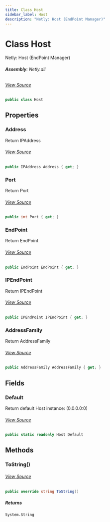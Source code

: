 ```yaml
---
title: Class Host
sidebar_label: Host
description: "Netly: Host (EndPoint Manager)"
---
```

# Class Host
Netly: Host (EndPoint Manager)

###### **Assembly**: Netly.dll
###### [View Source](https://github.com/alec1o/netly/blob/main/src/Core/Host.cs#L10)
```csharp title="Declaration"
public class Host
```
## Properties
### Address
Return IPAddress
###### [View Source](https://github.com/alec1o/netly/blob/main/src/Core/Host.cs#L21)
```csharp title="Declaration"
public IPAddress Address { get; }
```
### Port
Return Port
###### [View Source](https://github.com/alec1o/netly/blob/main/src/Core/Host.cs#L26)
```csharp title="Declaration"
public int Port { get; }
```
### EndPoint
Return EndPoint
###### [View Source](https://github.com/alec1o/netly/blob/main/src/Core/Host.cs#L31)
```csharp title="Declaration"
public EndPoint EndPoint { get; }
```
### IPEndPoint
Return IPEndPoint
###### [View Source](https://github.com/alec1o/netly/blob/main/src/Core/Host.cs#L36)
```csharp title="Declaration"
public IPEndPoint IPEndPoint { get; }
```
### AddressFamily
Return AddressFamily
###### [View Source](https://github.com/alec1o/netly/blob/main/src/Core/Host.cs#L41)
```csharp title="Declaration"
public AddressFamily AddressFamily { get; }
```
## Fields
### Default
Return default Host instance: (0.0.0.0:0)
###### [View Source](https://github.com/alec1o/netly/blob/main/src/Core/Host.cs#L16)
```csharp title="Declaration"
public static readonly Host Default
```
## Methods
### ToString()

###### [View Source](https://github.com/alec1o/netly/blob/main/src/Core/Host.cs#L84)
```csharp title="Declaration"
public override string ToString()
```

##### Returns

`System.String`
